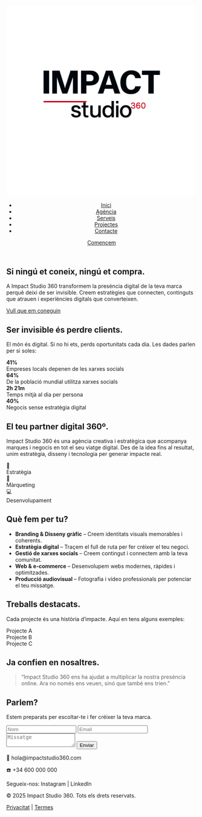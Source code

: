 <!DOCTYPE html>
<html lang="ca">
<head>
  <meta charset="UTF-8">
  <meta name="viewport" content="width=device-width, initial-scale=1.0">
  <title>Impact Studio 360</title>
  <link rel="stylesheet" href="style.css">
  <link href="https://fonts.googleapis.com/css2?family=Montserrat:wght@400;700&display=swap" rel="stylesheet">
</head>
<body>
  <!-- Header -->
  <header>
   <div class="logo">
  <img src="assets/img/logo.png" alt="Impact Studio 360" />
</div>
      <ul>
        <li><a href="#home">Inici</a></li>
        <li><a href="#about">Agència</a></li>
        <li><a href="#services">Serveis</a></li>
        <li><a href="#projects">Projectes</a></li>
        <li><a href="#contact">Contacte</a></li>
      </ul>
    </nav>
    <a href="#contact" class="cta">Comencem</a>
  </header>

  <!-- Hero -->
  <section id="home" class="hero">
    <h1>Si ningú et coneix, ningú et compra.</h1>
    <p>A Impact Studio 360 transformem la presència digital de la teva marca perquè deixi de ser invisible. Creem estratègies que connecten, continguts que atrauen i experiències digitals que converteixen.</p>
    <a href="#contact" class="cta">Vull que em coneguin</a>
  </section>

  <!-- Per què ser digital importa -->
  <section class="stats">
    <h2>Ser invisible és perdre clients.</h2>
    <p>El món és digital. Si no hi ets, perds oportunitats cada dia. Les dades parlen per si soles:</p>
    <div class="grid">
      <div><strong>41%</strong><br>Empreses locals depenen de les xarxes socials</div>
      <div><strong>64%</strong><br>De la població mundial utilitza xarxes socials</div>
      <div><strong>2h 21m</strong><br>Temps mitjà al dia per persona</div>
      <div><strong>40%</strong><br>Negocis sense estratègia digital</div>
    </div>
  </section>

  <!-- Agència -->
  <section id="about" class="about">
    <h2>El teu partner digital 360º.</h2>
    <p>Impact Studio 360 és una agència creativa i estratègica que acompanya marques i negocis en tot el seu viatge digital. Des de la idea fins al resultat, unim estratègia, disseny i tecnologia per generar impacte real.</p>
    <div class="grid">
      <div>🎯 <br> Estratègia</div>
      <div>📣 <br> Màrqueting</div>
      <div>💻 <br> Desenvolupament</div>
    </div>
  </section>

  <!-- Serveis -->
  <section id="services" class="services">
    <h2>Què fem per tu?</h2>
    <ul>
      <li><strong>Branding & Disseny gràfic</strong> – Creem identitats visuals memorables i coherents.</li>
      <li><strong>Estratègia digital</strong> – Traçem el full de ruta per fer créixer el teu negoci.</li>
      <li><strong>Gestió de xarxes socials</strong> – Creem contingut i connectem amb la teva comunitat.</li>
      <li><strong>Web & e-commerce</strong> – Desenvolupem webs modernes, ràpides i optimitzades.</li>
      <li><strong>Producció audiovisual</strong> – Fotografia i vídeo professionals per potenciar el teu missatge.</li>
    </ul>
  </section>

  <!-- Projectes -->
  <section id="projects" class="projects">
    <h2>Treballs destacats.</h2>
    <p>Cada projecte és una història d’impacte. Aquí en tens alguns exemples:</p>
    <div class="grid">
      <div class="card">Projecte A</div>
      <div class="card">Projecte B</div>
      <div class="card">Projecte C</div>
    </div>
  </section>

  <!-- Testimonis -->
  <section class="testimonials">
    <h2>Ja confien en nosaltres.</h2>
    <blockquote>
      “Impact Studio 360 ens ha ajudat a multiplicar la nostra presència online. Ara no només ens veuen, sinó que també ens trien.”
    </blockquote>
  </section>

  <!-- Contacte -->
  <section id="contact" class="contact">
    <h2>Parlem?</h2>
    <p>Estem preparats per escoltar-te i fer créixer la teva marca.</p>
    <form>
      <input type="text" placeholder="Nom" required>
      <input type="email" placeholder="Email" required>
      <textarea placeholder="Missatge" required></textarea>
      <button type="submit" class="cta">Enviar</button>
    </form>
    <div class="info">
      <p>📧 hola@impactstudio360.com</p>
      <p>☎️ +34 600 000 000</p>
      <p>Segueix-nos: Instagram | LinkedIn</p>
    </div>
  </section>

  <!-- Footer -->
  <footer>
    <p>&copy; 2025 Impact Studio 360. Tots els drets reservats.</p>
    <nav>
      <a href="#">Privacitat</a> | <a href="#">Termes</a>
    </nav>
  </footer>
</body>
</html>
